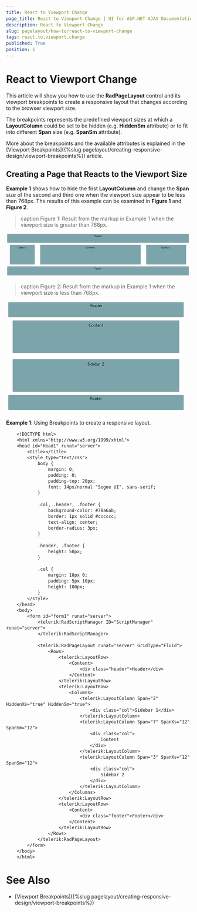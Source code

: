 ```yaml
---
title: React to Viewport Change
page_title: React to Viewport Change | UI for ASP.NET AJAX Documentation
description: React to Viewport Change
slug: pagelayout/how-to/react-to-viewport-change
tags: react,to,viewport,change
published: True
position: 1
---
```


# React to Viewport Change



This article will show you how to use the __RadPageLayout__ control and its viewport breakpoints to create a responsive	layout that changes according to the browser viewport size.

The breakpoints represents the predefined viewport sizes at which a __LayoutColumn__ could be set to be hidden	(e.g. __HiddenSm__ attribute) or to fit into different __Span__ size (e.g. __SpanSm__ attribute).

More about the breakpoints and the available attributes is explained in the [Viewport Breakpoints]({%slug pagelayout/creating-responsive-design/viewport-breakpoints%}) article.

## Creating a Page that Reacts to the Viewport Size

__Example 1__ shows how to hide the first __LayoutColumn__ and change the __Span__ size of the second and third one when the viewport	size appear to be less than 768px. The results of this example can be examined in __Figure 1__ and __Figure 2__.
>caption Figure 1: Result from the markup in Example 1 when the viewport size is greater than 768px.

![Page Layout-React-to-Viewport-Change-gt 768](images/PageLayout-React-to-Viewport-Change-gt768.png)
>caption Figure 2: Result from the markup in Example 1 when the viewport size is less than 768px.

![Page Layout-React-to-Viewport-Change-lt 768](images/PageLayout-React-to-Viewport-Change-lt768.png)

__Example 1__: Using Breakpoints to create a responsive layout.

````ASPNET
	<!DOCTYPE html>
	<html xmlns="http://www.w3.org/1999/xhtml">
	<head id="Head1" runat="server">
		<title></title>
		<style type="text/css">
			body {
				margin: 0;
				padding: 0;
				padding-top: 20px;
				font: 14px/normal "Segoe UI", sans-serif;
			}
		
			.col, .header, .footer {
				background-color: #78a6ab;
				border: 1px solid #cccccc;
				text-align: center;
				border-radius: 3px;
			}
	
			.header, .footer {
				height: 50px;
			}
	
			.col {
				margin: 10px 0;
				padding: 5px 10px;
				height: 100px;
			}
		</style>
	</head>
	<body>
		<form id="form1" runat="server">
			<telerik:RadScriptManager ID="ScriptManager" runat="server">
			</telerik:RadScriptManager>
			
			<telerik:RadPageLayout runat="server" GridType="Fluid">
				<Rows>
					<telerik:LayoutRow>
						<Content>
							<div class="header">Header</div>
						</Content>
					</telerik:LayoutRow>
					<telerik:LayoutRow>
						<Columns>
							<telerik:LayoutColumn Span="2" HiddenXs="true" HiddenSm="true">
								<div class="col">Sidebar 1</div>
							</telerik:LayoutColumn>
							<telerik:LayoutColumn Span="7" SpanXs="12" SpanSm="12">
								<div class="col">
									Content
								</div>
							</telerik:LayoutColumn>
							<telerik:LayoutColumn Span="3" SpanXs="12" SpanSm="12">
								<div class="col">
									Sidebar 2
								</div>
							</telerik:LayoutColumn>
						</Columns>
					</telerik:LayoutRow>
					<telerik:LayoutRow>
						<Content>
							<div class="footer">Footer</div>
						</Content>
					</telerik:LayoutRow>
				</Rows>
			</telerik:RadPageLayout>
		</form>
	</body>
	</html> 
````



# See Also

 * [Viewport Breakpoints]({%slug pagelayout/creating-responsive-design/viewport-breakpoints%})
